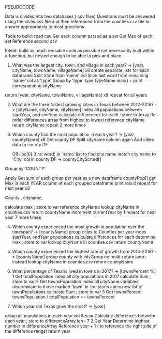 PSEUDOCODE:



Data is divided into two databases ( csv files)
Questions must be answered using the cities.csv file
and then referenced from the counties.csv file to answer appropriately to most questions

Tools to build:
read csv
Get each column parsed as a set
Get Max of each set
Reference second csv

Intent:
build as much reusable code as possible
not necessarily built within a function, but nested enough to be able to pick and place




1) What was the largest city, town, and village in each year?
-> [year, cityName, townName, villageName] x8
create separate lists for each dataframe
Split State from 'name' col
Slice last word from remaining 'name' col as 'type'
Group by 'type'
type.typeName.max() + print corresponding cityName

return [year, cityName, townName, villageName] x8
	repeat for all years


2) What are the three fastest growing cities in Texas between 2012-2016?
-> [cityName, cityName, cityName]
index all populations between startYear, and endYear
calculate differences for each ; store to Array
Re order differences array from highest to lowest
reference cityName
return cityName 
	repeat 2 more times


3) Which county had the most population in each year?
-> [year, countyName] x8
Get county DF
Split cityname column again
Add cities data to county DF
	
	OR iloc[0] (first word) in 'name' list to find city name
	match city name to 'City' col in county DF
	-> countyCitySorted[]

Group by 'COUNTY'

Apply
	Get sum of each group per year as a new dataframe countyPop[]
	get Max in each YEAR column of each grouped dataframe 
	print result repeat for next year x8

County , cityname, 


calculate max ; store to var
reference cityName
lookup cityName in counties.csv
return countyName
increment currentYear by 1
	repeat for next year 7 more times


4) Which county experienced the most growth in population over the timespan?
-> [countyName]
group cities to Counties per year
index startYear, endYear populations
calculate differences for each
determine max ; store to var
lookup cityName in counties.csv
return countyName


5) Which county experienced the highest rate of growth from 2014-2016?
-> [countyName]
group county with cityGroup
no multi-return loop ; instead lookup cityName in counties.csv
return countyName


6) What percentage of Texans lived in towns in 2017?
-> [townsPercent %]
	1 Get totalPopulation 
index all city populations in 2017
calculate Sum ; store to var
	2 Get townsPopulation
index all cityName variables
discriminate to those marked 'town' in line starts
index new list of townPopulations
calculate Sum ; store to var
	3 Get townsPercent
 townsPopulation / totalPopulation == townsPercent


7) Which year did Texas grow the most?
-> [year]

group all populations in each year col & sum 
Calculate differences between each year ; store to differenceArray len= 7
	2 Get Year
Determine highest number in differenceArray
Reference year + 1 ( to reference the right side of the difference range)
return year








